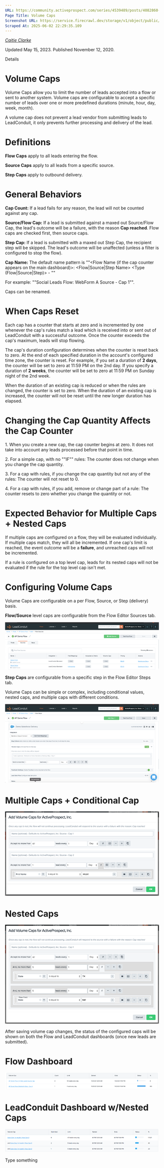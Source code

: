 ```yaml
---
URL: https://community.activeprospect.com/series/4539489/posts/4082860-volume-caps
Page Title: Volume Caps
Screenshot URL: https://service.firecrawl.dev/storage/v1/object/public/media/screenshot-c2d96b27-9004-47b6-8897-fd4da2b31a6d.png
Scraped At: 2025-06-02 22:29:35.109
---
```



[_Caitie Clarke_](https://community.activeprospect.com/memberships/7557576-caitie-clarke)

Updated May 15, 2023. Published November 12, 2020.

Details

# Volume Caps

Volume Caps allow you to limit the number of leads accepted into a flow or sent to another system. Volume caps are configurable to accept a specific number of leads over one or more predefined durations (minute, hour, day, week, month).

A volume cap does not prevent a lead vendor from submitting leads to LeadConduit, it only prevents further processing and delivery of the lead.

# Definitions

**Flow Caps** apply to all leads entering the flow.

**Source Caps** apply to all leads from a specific source.

**Step Caps** apply to outbound delivery.

# General Behaviors

**Cap Count:** If a lead fails for any reason, the lead will not be counted against any cap.

**Source/Flow Cap:** If a lead is submitted against a maxed out Source/Flow Cap, the lead's outcome will be a failure, with the reason **Cap reached**. Flow caps are checked first, then source caps.

**Step Cap:** If a lead is submitted with a maxed out Step Cap, the recipient step will be skipped. The lead's outcome will be unaffected (unless a filter is configured to stop the flow).

**Cap Name:** The default name pattern is ""<Flow Name (if the cap counter appears on the main dashboard)>: <Flow\|Source\|Step Name> <Type (Flow\|Source\|Step)> - <Cap Location>""

For example: ""Social Leads Flow: WebForm A Source - Cap 1"".

Caps can be renamed.

# When Caps Reset

Each cap has a counter that starts at zero and is incremented by one whenever the cap's rules match a lead which is received into or sent out of LeadConduit with a successful outcome. Once the counter exceeds the cap's maximum, leads will stop flowing.

The cap's duration configuration determines when the counter is reset back to zero. At the end of each specified duration in the account's configured time zone, the counter is reset. For example, if you set a duration of **2 days**, the counter will be set to zero at 11:59 PM on the 2nd day. If you specify a duration of **2 weeks**, the counter will be set to zero at 11:59 PM on Sunday night of the 2nd week.

When the duration of an existing cap is reduced or when the rules are changed, the counter is set to zero. When the duration of an existing cap is increased, the counter will not be reset until the new longer duration has elapsed.

# Changing the Cap Quantity Affects the Cap Counter

1\. When you create a new cap, the cap counter begins at zero. It does not take into account any leads processed before that point in time.

2\. For a simple cap, with no ""IF"" rules: The counter does not change when you change the cap quantity.

3\. For a cap with rules, if you change the cap quantity but not any of the rules: The counter will not reset to 0.

4\. For a cap with rules, if you add, remove or change part of a rule: The counter resets to zero whether you change the quantity or not.

# Expected Behavior for Multiple Caps + Nested Caps

If multiple caps are configured on a flow, they will be evaluated individually. If multiple caps match, they will all be incremented. If one cap's limit is reached, the event outcome will be a **failure**, and unreached caps will not be incremented.

If a rule is configured on a top level cap, leads for its nested caps will not be evaluated if the rule for the top level cap isn't met.

# Configuring Volume Caps

Volume Caps are configurable on a per Flow, Source, or Step (delivery) basis.

**Flow/Source** level caps are configurable from the Flow Editor Sources tab.

![](images/image-1.png)

**Step Caps** are configurable from a specific step in the Flow Editor Steps tab.

Volume Caps can be simple or complex, including conditional values, nested caps, and multiple caps with different conditions.

![](images/image-2.png)

# Multiple Caps + Conditional Cap

![](images/image-3.png)

# Nested Caps

![](images/image-4.png)

After saving volume cap changes, the status of the configured caps will be shown on both the Flow and LeadConduit dashboards (once new leads are submitted).

# Flow Dashboard

![](images/image-5.png)

# LeadConduit Dashboard w/Nested Caps

![](images/image-6.png)

Type something
